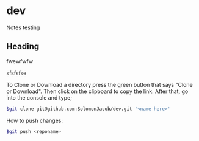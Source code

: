 # dev

Notes
testing

## Heading

fwewfwfw

sfsfsfse

To Clone or Download a directory press the green button that says "Clone or Download". Then click on the clipboard to copy the link. After that, go into the console and type;

```sh
$git clone git@github.com:SolomonJacob/dev.git '<name here>'
```

How to push changes:

```sh
$git push <reponame>
```
